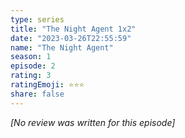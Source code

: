 ```yaml
---
type: series
title: "The Night Agent 1x2"
date: "2023-03-26T22:55:59"
name: "The Night Agent"
season: 1
episode: 2
rating: 3
ratingEmoji: ⭐️⭐️⭐️
share: false
---
```


*[No review was written for this episode]*
